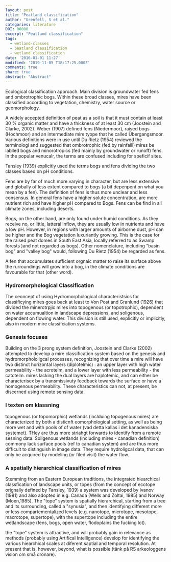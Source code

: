 ```yaml
---
layout: post
title: "Peatland classification"
author: "Grenfell, S et al."
categories: literature
DOI: 00000
excerpt: "Peatland classification"
tags:
  - wetland-classes
  - peatland classification
  - wetland classification
date: '2016-01-01 11:27'
modified: '2019-11-05 T18:17:25.000Z'
comments: true
share: true
abstract: "Abstract"
---
```


Ecological classification approach. Main division is groundwater fed fens and ombrotrophic bogs. Within these broad classes, mires have been classified according to vegetation, chemistry, water source or geomorphology.

A widely accepted definition of peat as a soil is that it must contain at least 30 % organic matter and have a thickness of at least 30 cm (Joostein and Clarke, 2002).
Weber (1907) defined fens (Niedermoor), raised bogs (Hochmoor) and an intermediate mire tyope that he called Übergangsmoor. Various definitions were in use until Du Rietz (1954) reviewed the terminologi and suggested that ombrotrophic (fed by rainfaill) mires be lablled bogs and minorotropics (fed mainly by groundwater or runoff) fens. In the popular venucalr, the terms are confused including for speficif sites.

Tansley (1939) explicitly used the terms bogs and fens dividing the two classes based on pH conditions.

Fens are by far of much more varying in character, but are less extensive and globally of less extent compared to bogs (a bit depenpent on what you mean by a fen). The definition of fens is thus more unclear and less consensus. In general fens have a higher solute concentration, are more nutrient rich and have higher pH compared to Bogs. Fens can be find in all climate zones, including deserts.

Bogs, on the other hand, are only found under humid conditions. As they receive no, or little, latteral inflow, they are usually low in nutrients and have a low pH. However, in regions with larger amounts of airborne dust, pH can be higher and the Bog vegetation luxuriantly growing. This is the case for the raised peat domes in South East Asia, locally referred to as Swamp forests )and not regarded as bogs). Other nomenclature, including "basin bog" and "valley bog" would, following Du Rietz (1954) be regarded as fens.

A fen that accumulates sufficient orgnaic matter to raise its surface above the rurroundings will grow into a bog, in the climate conditions are favourable for that (other word).

### Hydromorphological Classification

The ceoncept of using Hydromorphological characteristsics for classificying mires goes back at least to Von Post and Granlund (1926) that divided the minerotrpjic mires into topogenous (or topotrophic), dependent on water accumualtion in landscape depressions, and soligenous, dependent on flowing water. This division is still used, explicitly or implicitly, also in modern mire classifciation systems.

### Genesis focuses

Building on the 3 prong system definition,
Joostein and Clarke (2002) attempted to develop a mire classification system based on the genesis and hydromorpholoiigcal processes, recognizing that over time a mire will have two distinct horizontal layers (diplotelmic) : an upper layer with high water permeability - the acrotelm, and a lower layer with less permeability - the catotelm. mires lacking the dual layers are haplotemic, and can either be characterisex by a transmissivuty feedback towards the surface or have a homogenous permeability. These characteristics can not, at present, be discerned using remote sensing data.

### I texten om klassning

topogenous (or topomorphic) wetlands (inclduing topogenous mires) are characterized by both a disticnft eomorphological setting, as well as being more wet and with pools of of water (vad detta kallas i det kanadensiska systemet). THey are thus more striahgt forwards to identify from a remote sesning data. Soilgenous wetlands (including mires - canadian definition) commony lack surface pools (ref to canadian system) and are thus more difficult to distinguish in image data. They require hydroligcal data, that can only be acquired by modeling (or filed visit) the water flow.

### A spatially hierarchical classification of mires

Stemming from an Eastern European traditions, the integrated hiearchical classfication of landscape units, or topes (from the concept of ecotope orignally defined by Tansley, 1939) a system was developed by Ivanov (1981) and also adopted in e.g. Canada (Wells and Zoltai, 1985) and Norway (Moen,1985). The "tope" system is spatially hierarchical, starting from a tree and its surrounding, called a "synusia", and then identifying different more or less compartementalized levels (e.g. nanotope, microtope, mesotope, macrotope, supertope), with the supertope including the entire wetlandscape (fens, bogs, open water, flodoplains the fucking lot).

the "tope" system is attractive, and will probably gain in relevance as methods (probably using Artifical Intelligence) develop for identifying the various hiearchical scales at diferent saptial and temporal resolution. At present that is, however, beyond, what is possible (tänk på RS arkeologgens vision om små drönare).
